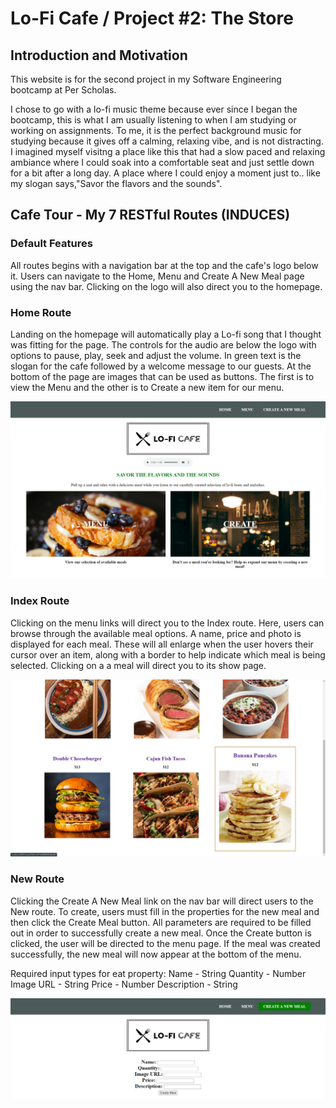 # Lo-Fi Cafe / Project #2: The Store

## Introduction and Motivation
This website is for the second project in my Software Engineering bootcamp at Per Scholas.

I chose to go with a lo-fi music theme because ever since I began the bootcamp, this is what I am usually listening to when I am studying or working on assignments. To me, it is the perfect background music for studying because it gives off a calming, relaxing vibe, and is not distracting. I imagined myself visitng a place like this that had a slow paced and relaxing ambiance where I could soak into a comfortable seat and just settle down for a bit after a long day. A place where I could enjoy a moment just to.. like my slogan says,"Savor the flavors and the sounds".
 
## Cafe Tour - My 7 RESTful Routes (INDUCES)

### Default Features
All routes begins with a navigation bar at the top and the cafe's logo below it. Users can navigate to the Home, Menu and Create A New Meal page using the nav bar. Clicking on the logo will also direct you to the homepage.

### Home Route
Landing on the homepage will automatically play a Lo-fi song that I thought was fitting for the page. The controls for the audio are below the logo with options to pause, play, seek and adjust the volume. In green text is the slogan for the cafe followed by a welcome message to our guests. At the bottom of the page are images that can be used as buttons. The first is to view the Menu and the other is to Create a new item for our menu.

![Home Route](/public/images/home-route.png)

### Index Route
Clicking on the menu links will direct you to the Index route. Here, users can browse through the available meal options. A name, price and photo is displayed for each meal. These will all enlarge when the user hovers their cursor over an item, along with a border to help indicate which meal is being selected. Clicking on a a meal will direct you to its show page.

![Home Route](/public/images/show-route.png)

### New Route
Clicking the Create A New Meal link on the nav bar will direct users to the New route. To create, users must fill in the properties for the new meal and then click the Create Meal button. All parameters are required to be filled out in order to successfully create a new meal. Once the Create button is clicked, the user will be directed to the menu page. If the meal was created successfully, the new meal will now appear at the bottom of the menu.

Required input types for eat property:
Name - String
Quantity - Number
Image URL - String
Price - Number
Description - String

![Home Route](/public/images/create-route.png)















